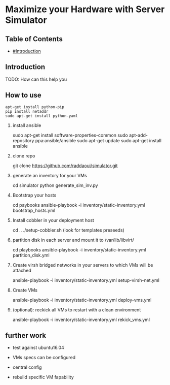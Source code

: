 Maximize your Hardware with Server Simulator
===========================

Table of Contents
-----------------
* [#Introduction]()

Introduction
------------
TODO: How can this help you

 

How to use
----------


	apt-get install python-pip
	pip install netaddr
	sudo apt-get install python-yaml


1. install ansible


    sudo apt-get install software-properties-common
    sudo apt-add-repository ppa:ansible/ansible
    sudo apt-get update
    sudo apt-get install ansible

2. clone repo

	git clone https://github.com/raddaoui/simulator.git

3. generate an inventory for your VMs
	
	cd simulator
	python generate_sim_inv.py

4. Bootstrap your hosts 

	cd paybooks
	ansible-playbook -i inventory/static-inventory.yml bootstrap_hosts.yml

5. Install cobbler in your deployment host

	cd ..
	./setup-cobbler.sh (look for templates preseeds)

6. partition disk in each server and mount it to /var/lib/libvirt/

	cd playbooks
	ansible-playbook -i inventory/static-inventory.yml partition_disk.yml  

7. Create virsh bridged networks in your servers to which VMs will be attached

	ansible-playbook -i inventory/static-inventory.yml setup-virsh-net.yml

8. Create VMs
	
	ansible-playbook -i inventory/static-inventory.yml deploy-vms.yml

9. (optional): reckick all VMs to restart with a clean environment
	
	ansible-playbook -i inventory/static-inventory.yml rekick_vms.yml




further work
------------

- test against ubuntu16.04

- VMs specs can be configured

- central config

- rebuild specific VM fapability

